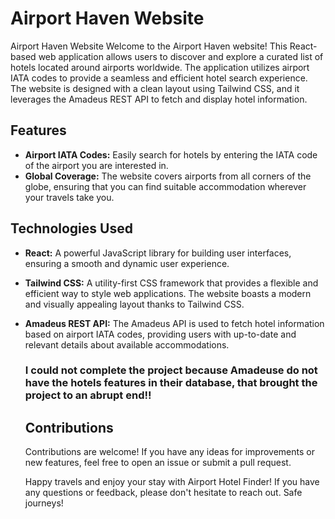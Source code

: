 # Airport Haven Website

Airport Haven Website
Welcome to the Airport Haven website! This React-based web application allows users to discover and explore a curated list of hotels located around airports worldwide. The application utilizes airport IATA codes to provide a seamless and efficient hotel search experience. The website is designed with a clean layout using Tailwind CSS, and it leverages the Amadeus REST API to fetch and display hotel information.  

## Features
- **Airport IATA Codes:** Easily search for hotels by entering the IATA code of the airport you are interested in.
- **Global Coverage:**  The website covers airports from all corners of the globe, ensuring that you can find suitable accommodation wherever your travels take you.

## Technologies Used
- **React:** A powerful JavaScript library for building user interfaces, ensuring a smooth and dynamic user experience.
- **Tailwind CSS:** A utility-first CSS framework that provides a flexible and efficient way to style web applications. The website boasts a modern and visually appealing
  layout thanks to Tailwind CSS.
- **Amadeus REST API:** The Amadeus API is used to fetch hotel information based on airport IATA codes, providing users with up-to-date and relevant details about available 
  accommodations.

  ### I could not complete the project because Amadeuse do not have the hotels features in their database, that brought the project to an abrupt end!!

  ## Contributions
  Contributions are welcome! If you have any ideas for improvements or new features, feel free to open an issue or submit a pull request.

  Happy travels and enjoy your stay with Airport Hotel Finder! If you have any questions or feedback, please don't hesitate to reach out. Safe journeys!
  
